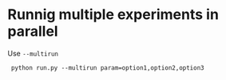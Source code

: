# Runnig multiple experiments in parallel

Use `--multirun`

```
 python run.py --multirun param=option1,option2,option3
```
